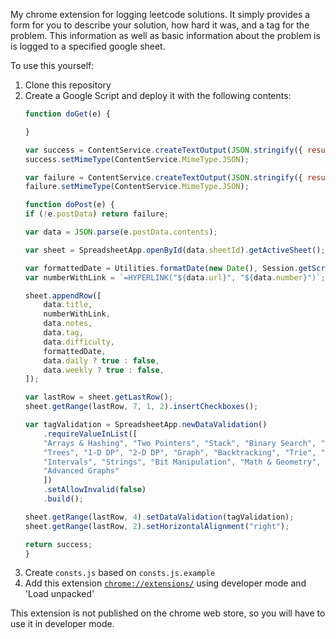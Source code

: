 My chrome extension for logging leetcode solutions. It simply provides a form for you to describe your solution, how hard it was, and a tag for the problem. This information as well as basic information about the problem is is logged to a specified google sheet.

To use this yourself:

1. Clone this repository
2. Create a Google Script and deploy it with the following contents:
    ```javascript
    function doGet(e) {

    }

    var success = ContentService.createTextOutput(JSON.stringify({ result: "success" }));
    success.setMimeType(ContentService.MimeType.JSON);

    var failure = ContentService.createTextOutput(JSON.stringify({ result: "failure" }));
    failure.setMimeType(ContentService.MimeType.JSON);

    function doPost(e) {
    if (!e.postData) return failure;

    var data = JSON.parse(e.postData.contents);

    var sheet = SpreadsheetApp.openById(data.sheetId).getActiveSheet();

    var formattedDate = Utilities.formatDate(new Date(), Session.getScriptTimeZone(), "MMMM dd, yyyy");
    var numberWithLink = `=HYPERLINK("${data.url}", "${data.number}")`;

    sheet.appendRow([
        data.title,
        numberWithLink,
        data.notes,
        data.tag,
        data.difficulty,
        formattedDate,
        data.daily ? true : false,
        data.weekly ? true : false,
    ]);

    var lastRow = sheet.getLastRow();
    sheet.getRange(lastRow, 7, 1, 2).insertCheckboxes();

    var tagValidation = SpreadsheetApp.newDataValidation()
        .requireValueInList([
        "Arrays & Hashing", "Two Pointers", "Stack", "Binary Search", "Linked List",
        "Trees", "1-D DP", "2-D DP", "Graph", "Backtracking", "Trie", "Heap",
        "Intervals", "Strings", "Bit Manipulation", "Math & Geometry", "Greedy",
        "Advanced Graphs"
        ])
        .setAllowInvalid(false)
        .build();

    sheet.getRange(lastRow, 4).setDataValidation(tagValidation);
    sheet.getRange(lastRow, 2).setHorizontalAlignment("right");

    return success;
    }
    ```
3. Create `consts.js` based on `consts.js.example`
4. Add this extension [`chrome://extensions/`](chrome://extensions/) using developer mode and 'Load unpacked'

This extension is not published on the chrome web store, so you will have to use it in developer mode.